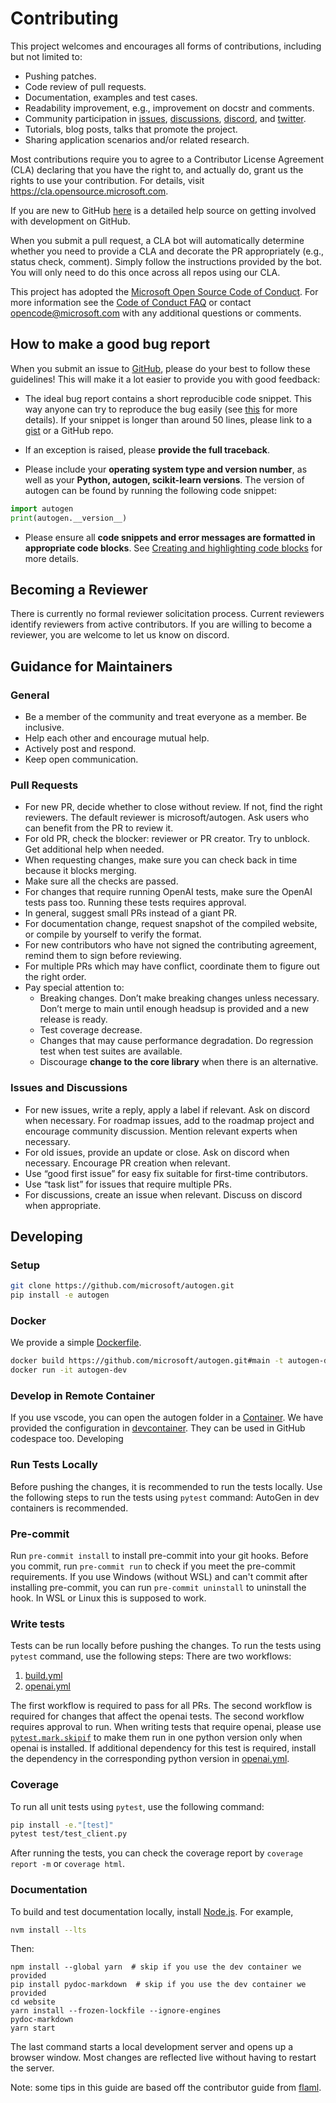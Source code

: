 # Contributing

This project welcomes and encourages all forms of contributions, including but not limited to:

-  Pushing patches.
-  Code review of pull requests.
-  Documentation, examples and test cases.
-  Readability improvement, e.g., improvement on docstr and comments.
-  Community participation in [issues](https://github.com/microsoft/autogen/issues), [discussions](https://github.com/microsoft/autogen/discussions), [discord](https://discord.gg/pAbnFJrkgZ), and [twitter](https://twitter.com/pyautogen).
-  Tutorials, blog posts, talks that promote the project.
-  Sharing application scenarios and/or related research.


Most contributions require you to agree to a
Contributor License Agreement (CLA) declaring that you have the right to, and actually do, grant us
the rights to use your contribution. For details, visit <https://cla.opensource.microsoft.com>.

If you are new to GitHub [here](https://help.github.com/categories/collaborating-with-issues-and-pull-requests/) is a detailed help source on getting involved with development on GitHub.

When you submit a pull request, a CLA bot will automatically determine whether you need to provide
a CLA and decorate the PR appropriately (e.g., status check, comment). Simply follow the instructions
provided by the bot. You will only need to do this once across all repos using our CLA.

This project has adopted the [Microsoft Open Source Code of Conduct](https://opensource.microsoft.com/codeofconduct/).
For more information see the [Code of Conduct FAQ](https://opensource.microsoft.com/codeofconduct/faq/) or
contact [opencode@microsoft.com](mailto:opencode@microsoft.com) with any additional questions or comments.

## How to make a good bug report

When you submit an issue to [GitHub](https://github.com/microsoft/autogen/issues), please do your best to
follow these guidelines! This will make it a lot easier to provide you with good
feedback:

- The ideal bug report contains a short reproducible code snippet. This way
  anyone can try to reproduce the bug easily (see [this](https://stackoverflow.com/help/mcve) for more details). If your snippet is
  longer than around 50 lines, please link to a [gist](https://gist.github.com) or a GitHub repo.

- If an exception is raised, please **provide the full traceback**.

- Please include your **operating system type and version number**, as well as
  your **Python, autogen, scikit-learn versions**. The version of autogen
  can be found by running the following code snippet:
```python
import autogen
print(autogen.__version__)
```

- Please ensure all **code snippets and error messages are formatted in
  appropriate code blocks**.  See [Creating and highlighting code blocks](https://help.github.com/articles/creating-and-highlighting-code-blocks)
  for more details.


## Becoming a Reviewer

There is currently no formal reviewer solicitation process. Current reviewers identify reviewers from active contributors. If you are willing to become a reviewer, you are welcome to let us know on discord.

## Guidance for Maintainers

### General

*	Be a member of the community and treat everyone as a member. Be inclusive.
*	Help each other and encourage mutual help.
*	Actively post and respond.
*	Keep open communication.

### Pull Requests
* For new PR, decide whether to close without review. If not, find the right reviewers. The default reviewer is microsoft/autogen. Ask users who can benefit from the PR to review it.
*	For old PR, check the blocker: reviewer or PR creator. Try to unblock. Get additional help when needed.
*	When requesting changes, make sure you can check back in time because it blocks merging.
*	Make sure all the checks are passed.
*	For changes that require running OpenAI tests, make sure the OpenAI tests pass too. Running these tests requires approval.
*	In general, suggest small PRs instead of a giant PR.
*	For documentation change, request snapshot of the compiled website, or compile by yourself to verify the format.
*	For new contributors who have not signed the contributing agreement, remind them to sign before reviewing.
*	For multiple PRs which may have conflict, coordinate them to figure out the right order.
*	Pay special attention to:
    - Breaking changes. Don’t make breaking changes unless necessary. Don’t merge to main until enough headsup is provided and a new release is ready.
    -	Test coverage decrease.
    -	Changes that may cause performance degradation. Do regression test when test suites are available.
    - Discourage **change to the core library** when there is an alternative.

### Issues and Discussions
* For new issues, write a reply, apply a label if relevant. Ask on discord when necessary. For roadmap issues, add to the roadmap project and encourage community discussion. Mention relevant experts when necessary.
* For old issues, provide an update or close. Ask on discord when necessary. Encourage PR creation when relevant.
* Use “good first issue” for easy fix suitable for first-time contributors.
* Use “task list” for issues that require multiple PRs.
* For discussions, create an issue when relevant. Discuss on discord when appropriate.

## Developing

### Setup

```bash
git clone https://github.com/microsoft/autogen.git
pip install -e autogen
```

### Docker

We provide a simple [Dockerfile](https://github.com/microsoft/autogen/blob/main/Dockerfile).

```bash
docker build https://github.com/microsoft/autogen.git#main -t autogen-dev
docker run -it autogen-dev
```

### Develop in Remote Container

If you use vscode, you can open the autogen folder in a [Container](https://code.visualstudio.com/docs/remote/containers).
We have provided the configuration in [devcontainer](https://github.com/microsoft/autogen/blob/main/.devcontainer). They can be used in GitHub codespace too. Developing

### Run Tests Locally

Before pushing the changes, it is recommended to run the tests locally. Use the following steps to run the tests using `pytest` command: AutoGen in dev containers is recommended.

### Pre-commit

Run `pre-commit install` to install pre-commit into your git hooks. Before you commit, run
`pre-commit run` to check if you meet the pre-commit requirements. If you use Windows (without WSL) and can't commit after installing pre-commit, you can run `pre-commit uninstall` to uninstall the hook. In WSL or Linux this is supposed to work.

### Write tests

Tests can be run locally before pushing the changes. To run the tests using `pytest` command, use the following steps: There are two workflows:
1. [build.yml](https://github.com/microsoft/autogen/blob/main/.github/workflows/build.yml)
1. [openai.yml](https://github.com/microsoft/autogen/blob/main/.github/workflows/openai.yml)

The first workflow is required to pass for all PRs. The second workflow is required for changes that affect the openai tests. The second workflow requires approval to run. When writing tests that require openai, please use [`pytest.mark.skipif`](https://github.com/microsoft/autogen/blob/main/test/test_client.py#L13) to make them run in one python version only when openai is installed. If additional dependency for this test is required, install the dependency in the corresponding python version in [openai.yml](https://github.com/microsoft/autogen/blob/main/.github/workflows/openai.yml).

### Coverage

To run all unit tests using `pytest`, use the following command:

```bash
pip install -e."[test]"
pytest test/test_client.py
```

After running the tests, you can check the coverage report by
`coverage report -m` or `coverage html`.

### Documentation

To build and test documentation locally, install [Node.js](https://nodejs.org/en/download/). For example,

```bash
nvm install --lts
```

Then:

```console
npm install --global yarn  # skip if you use the dev container we provided
pip install pydoc-markdown  # skip if you use the dev container we provided
cd website
yarn install --frozen-lockfile --ignore-engines
pydoc-markdown
yarn start
```

The last command starts a local development server and opens up a browser window.
Most changes are reflected live without having to restart the server.

Note:
some tips in this guide are based off the contributor guide from [flaml](https://microsoft.github.io/FLAML/docs/Contribute).
